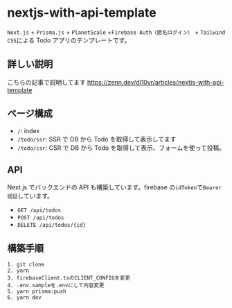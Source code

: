 # nextjs-with-api-template

`Next.js` + `Prisma.js` + `PlanetScale` +`Firebase Auth（匿名ログイン）` + `Tailwind CSS`による Todo アプリのテンプレートです。

## 詳しい説明

こちらの記事で説明してます
https://zenn.dev/dl10yr/articles/nextjs-with-api-template

## ページ構成

- `/`: index
- `/todo/ssr`: SSR で DB から Todo を取得して表示してます
- `/todo/csr`: CSR で DB から Todo を取得して表示、フォームを使って投稿。

## API

Next.js でバックエンドの API も構築しています。firebase の`idToken`で`Bearer認証`しています。

- `GET /api/todos`
- `POST /api/todos`
- `DELETE /api/todos/{id}`

## 構築手順

```
1. git clone
2. yarn
3. firebaseClient.tsのCLIENT_CONFIGを変更
4. .env.sampleを.envにして内容変更
5. yarn prisma:push
6. yarn dev
```
